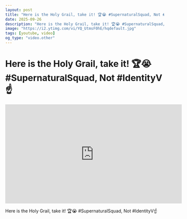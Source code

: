 ```yaml
---
layout: post
title: "Here is the Holy Grail, take it! 🏆😭 #SupernaturalSquad, Not #IdentityV☝️"
date: 2025-09-26
description: "Here is the Holy Grail, take it! 🏆😭 #SupernaturalSquad, Not #IdentityV☝️"
image: "https://i2.ytimg.com/vi/YQ_UtmsF0hE/hqdefault.jpg"
tags: [youtube, video]
og_type: "video.other"
---
```


<script type="application/ld+json">
{
  "@context": "http://schema.org",
  "@type": "VideoObject",
  "name": "Here is the Holy Grail, take it! \ud83c\udfc6\ud83d\ude2d #SupernaturalSquad, Not #IdentityV\u261d\ufe0f",
  "description": "Here is the Holy Grail, take it! \ud83c\udfc6\ud83d\ude2d #SupernaturalSquad, Not #IdentityV\u261d\ufe0f",
  "thumbnailUrl": "https://i2.ytimg.com/vi/YQ_UtmsF0hE/hqdefault.jpg",
  "uploadDate": "2025-09-26T12:01:16",
  "embedUrl": "https://www.youtube.com/embed/YQ_UtmsF0hE",
  "publisher": {
    "@type": "Person",
    "name": "Celo Zaga"
  },
  "mainEntityOfPage": {
    "@type": "WebPage",
    "@id": "https://celozaga.github.io/2025/09/26/here-is-the-holy-grail,-take-it!-\ud83c\udfc6\ud83d\ude2d-#supernaturalsquad,-not-#identityv\u261d\ufe0f-YQ_UtmsF0hE.html"
  },
  "duration": "PT0M0S"
}
</script>

<script type="application/ld+json">
{
  "@context": "http://schema.org",
  "@type": "BlogPosting",
  "headline": "Here is the Holy Grail, take it! \ud83c\udfc6\ud83d\ude2d #SupernaturalSquad, Not #IdentityV\u261d\ufe0f",
  "image": "https://i2.ytimg.com/vi/YQ_UtmsF0hE/hqdefault.jpg",
  "publisher": {
    "@type": "Person",
    "name": "Celo Zaga"
  },
  "url": "https://celozaga.github.io/2025/09/26/here-is-the-holy-grail,-take-it!-\ud83c\udfc6\ud83d\ude2d-#supernaturalsquad,-not-#identityv\u261d\ufe0f-YQ_UtmsF0hE.html",
  "datePublished": "2025-09-26T12:01:16",
  "dateCreated": "2025-09-26T12:01:16",
  "dateModified": "2025-09-26T12:01:16",
  "description": "Here is the Holy Grail, take it! \ud83c\udfc6\ud83d\ude2d #SupernaturalSquad, Not #IdentityV\u261d\ufe0f",
  "author": {
    "@type": "Person",
    "name": "Celo Zaga"
  },
  "mainEntityOfPage": {
    "@type": "WebPage",
    "@id": "https://celozaga.github.io/2025/09/26/here-is-the-holy-grail,-take-it!-\ud83c\udfc6\ud83d\ude2d-#supernaturalsquad,-not-#identityv\u261d\ufe0f-YQ_UtmsF0hE.html"
  }
}
</script>

<h1 class="youtube-post-title">Here is the Holy Grail, take it! 🏆😭 #SupernaturalSquad, Not #IdentityV☝️</h1>

<iframe width="560" height="315" src="https://www.youtube.com/embed/YQ_UtmsF0hE" class="youtube-post-embed" frameborder="0" allowfullscreen></iframe>

<p class="youtube-post-description">Here is the Holy Grail, take it! 🏆😭 #SupernaturalSquad, Not #IdentityV☝️</p>
